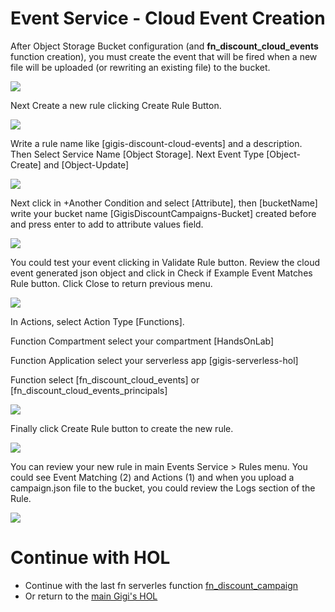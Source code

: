 # Event Service - Cloud Event Creation
After Object Storage Bucket configuration (and **fn_discount_cloud_events** function creation), you must create the event  that will be fired when a new file will be uploaded (or rewriting an existing file) to the bucket.

![](./images/event-service/Events-creation01.png)

Next Create a new rule clicking Create Rule Button.

![](./images/event-service/Events-creation02.png)

Write a rule name like [gigis-discount-cloud-events] and a description. 
Then Select Service Name [Object Storage]. 
Next Event Type [Object-Create] and [Object-Update]

![](./images/event-service/Events-creation03.png)

Next click in +Another Condition and select [Attribute], then [bucketName] write your bucket name [GigisDiscountCampaigns-Bucket] created before and press enter to add to attribute values field.

![](./images/event-service/Events-creation03b.png)

You could test  your event clicking in Validate Rule button. Review the cloud event generated json object and click in Check if Example Event Matches Rule button. Click Close to return previous menu.

![](./images/event-service/Events-creation04.png)

In Actions, select Action Type [Functions].

Function Compartment select your compartment [HandsOnLab]

Function Application select your serverless app [gigis-serverless-hol]

Function select [fn_discount_cloud_events] or [fn_discount_cloud_events_principals]

![](./images/event-service/Events-creation05.png)

Finally click Create Rule button to create the new rule.

![](./images/event-service/Events-creation06.png)

You can review your new rule in main Events Service > Rules menu. You could see Event Matching (2) and Actions (1) and when you upload a campaign.json file to the bucket, you could review the Logs section of the Rule.

![](./images/event-service/Events-creation07.png)

# Continue with HOL

* Continue with the last fn serverles function [fn_discount_campaign](https://github.com/oraclespainpresales/GigisPizzaHOL/blob/master/serverless/fn_pizza_discount_campaign.md)
* Or return to the [main Gigi's HOL](https://github.com/oraclespainpresales/GigisPizzaHOL)
